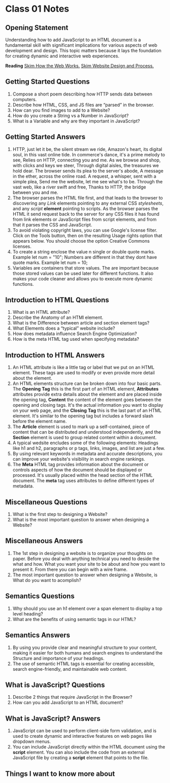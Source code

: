# Class 01 Notes

## Opening Statement

Understanding how to add JavaScript to an HTML document is a fundamental skill with significant implications for various aspects of web development and design. This topic matters because it lays the foundation for creating dynamic and interactive web experiences.

**Reading**
[Skim How the Web Works.](https://developer.mozilla.org/en-US/docs/Learn/Getting_started_with_the_web/How_the_Web_works)
[Skim Website Design and Process.](https://developer.mozilla.org/en-US/docs/Learn/Getting_started_with_the_web/What_will_your_website_look_like)

## Getting Started Questions

1. Compose a short poem describing how HTTP sends data between computers.
1. Describe how HTML, CSS, and JS files are “parsed” in the browser.
1. How can you find images to add to a Website?
1. How do you create a String vs a Number in JavaScript?
1. What is a Variable and why are they important in JavaScript?

## Getting Started Answers

1. HTTP, just let it be, the silent stream we ride, Amazon's heart, its digital soul, in this vast online tide. In commerce's dance, it's a prime melody to see, Relies on HTTP, connecting you and me. As we browse and shop, with clicks and keys we steer, Through digital aisles, the treasures we hold dear. The browser sends its plea to the server's abode, A message in the ether, across the online road. A request, a whisper, sent with a simple plea, Send me the website, let me see what's to be. Through the vast web, like a river swift and free, Thanks to HTTP, the bridge between you and me.
1. The browser parses the HTML file first, and that leads to the browser to discovering any _Link_ elements pointing to any external CSS _stylesheets_, and any _script_ **element** pointing to scripts. As the browser parses the HTML it send request back to the server for any CSS files it has found from link elements or JavaScript files from script elements, and  from that it parses the CSS and JavaScript.
1. To avoid violating copyright laws, you can use Google's license filter. Click on the Tools button, then on the resulting Usage rights option that appears below. You should choose the option Creative Commons licenses.
1. To create a string enclose the value n single or double quote marks. Example let num = "10"; Numbers are different in that they dont have quote marks. Example let num = 10;
1. Variables are containers that store values. The are important because those stored values can be used later for different functions. It also makes your code cleaner and allows you to execute more dynamic functions.

## Introduction to HTML Questions

1. What is an HTML attribute?
1. Describe the Anatomy of an HTMl element.
1. What is the Difference between article and section element tags?
1. What Elements does a “typical” website include?
1. How does metadata influence Search Engine Optimization?
1. How is the meta HTML tag used when specifying metadata?

## Introduction to HTML Answers

1. An HTML attribute is like a little tag or label that we put on an HTML element. These tags are used to modify or even provide more detail about the element.
1. An HTML elements structure can be broken down into four basic parts. The **Opening** **Tag** this is the first part of an HTML element, **Attributes** attributes provide extra details about the element and are placed inside the opening tag, **Content** the content of the element goes between the opening and closing tags. It's the actual information you want to display on your web page, and the **Closing** **Tag** this is the last part of an HTML element. It's similar to the opening tag but includes a forward slash before the element name.
1. The **Article** element is used to mark up a self-contained, piece of content that can be distributed and understood independently, and the **Section** element is used to group related content within a document.
1. A typical wedsite encludes some of the following elements: Headings like h1 and h2, paragraphs or p tags, links, images, and list are just a few.
1. By using relevant keywords in metadata and accurate descriptions, you can improve your website's visibility in search engine rankings.
1. The **Meta** HTML tag provides information about the document or controls aspects of how the document should be displayed or processed. It's usually placed within the head section of the HTML document. The **meta** tag uses attributes to define different types of metadata.

## Miscellaneous Questions

1. What is the first step to designing a Website?
1. What is the most important question to answer when designing a Website?

## Miscellaneous Answers

1. The 1st step in designing a website is to organize your thoughts on paper. Before you deal with anything technical you need to deside the what and how. What you want your site to be about and how you want to present it. From there you can begin with a wire frame.
1. The most important question to answer when designing a Website, is What do you want to acomplish?

## Semantics Questions

1. Why should you use an h1 element over a span element to display a top level heading?
1. What are the benefits of using semantic tags in our HTML?

## Semantics Answers

1. By using you provide clear and meaningful structure to your content, making it easier for both humans and search engines to understand the Structure and importance of your headings.
1. The use of semantic HTML tags is essential for creating accessible, search engine-friendly, and maintainable web content.

## What is JavaScript? Questions

1. Describe 2 things that require JavaScript in the Browser?
1. How can you add JavaScript to an HTML document?

## What is JavaScript? Answers

1. JavaScript can be used to perform client-side form validation, and is used to create dynamic and interactive features on web pages like dropdown menus.
1. You can include JavaScript directly within the HTML document using the **script** element. You can also include the code from an external JavaScript file by creating a **script** element that points to the file.

## Things I want to know more about

